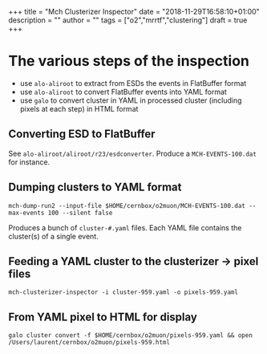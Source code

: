 +++
title = "Mch Clusterizer Inspector"
date = "2018-11-29T16:58:10+01:00"
description = ""
author = ""
tags = ["o2","mrrtf","clustering"]
draft = true
+++

# The various steps of the inspection

- use `alo-aliroot` to extract from ESDs the events in FlatBuffer format
- use `alo-aliroot` to convert FlatBuffer events into YAML format
- use `galo` to convert cluster in YAML in processed cluster (including pixels at each step) in HTML format

## Converting ESD to FlatBuffer

See `alo-aliroot/aliroot/r23/esdconverter`. Produce a `MCH-EVENTS-100.dat` for instance.

## Dumping clusters to YAML format

```
mch-dump-run2 --input-file $HOME/cernbox/o2muon/MCH-EVENTS-100.dat --max-events 100 --silent false 
```

Produces a bunch of `cluster-#.yaml` files. Each YAML file contains the cluster(s) of a single event.

## Feeding a YAML cluster to the clusterizer -> pixel files

```
mch-clusterizer-inspector -i cluster-959.yaml -o pixels-959.yaml
```

## From YAML pixel to HTML for display

```
galo cluster convert -f $HOME/cernbox/o2muon/pixels-959.yaml && open /Users/laurent/cernbox/o2muon/pixels-959.html
```
